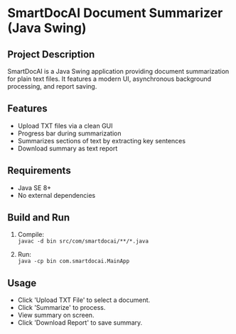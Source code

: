# SmartDocAI Document Summarizer (Java Swing)

## Project Description
SmartDocAI is a Java Swing application providing document summarization for plain text files.
It features a modern UI, asynchronous background processing, and report saving.

## Features
- Upload TXT files via a clean GUI
- Progress bar during summarization
- Summarizes sections of text by extracting key sentences
- Download summary as text report

## Requirements
- Java SE 8+
- No external dependencies

## Build and Run
1. Compile:  
   `javac -d bin src/com/smartdocai/**/*.java`

2. Run:  
   `java -cp bin com.smartdocai.MainApp`

## Usage
- Click 'Upload TXT File' to select a document.
- Click 'Summarize' to process.
- View summary on screen.
- Click 'Download Report' to save summary.
